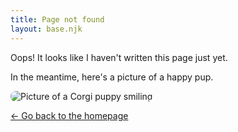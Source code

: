 ```yaml
---
title: Page not found
layout: base.njk
---
```


Oops! It looks like I haven't written this page just yet.

In the meantime, here's a picture of a happy pup.

<img src="https://files.fedknu.com/corgi.webp" alt="Picture of a Corgi puppy smiling" style="max-width:350px;border-radius:8px;" />

[← Go back to the homepage](/)
